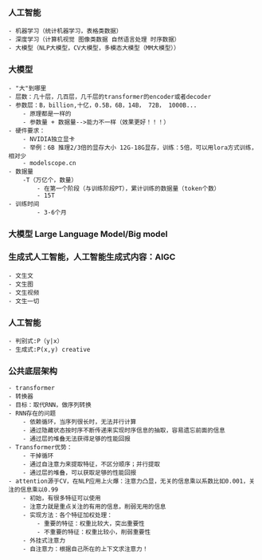 ### 人工智能
    - 机器学习（统计机器学习，表格类数据）
    - 深度学习（计算机视觉 图像类数据 自然语言处理 时序数据）
    - 大模型（NLP大模型，CV大模型，多模态大模型（MM大模型））
### 大模型
    - "大"到哪里
    - 层数：几十层，几百层，几千层的transformer的encoder或者decoder
    - 参数层：B，billion,十亿，0.5B，6B，14B， 72B， 1000B...
        - 原理都是一样的
        - 参数量 + 数据量-->能力不一样（效果更好！！！）
    - 硬件要求：
        - NVIDIA独立显卡
        - 举例：6B 推理2/3倍的显存大小 12G-18G显存，训练：5倍，可以用lora方式训练，相对少
        - modelscope.cn
    - 数据量
        -T（万亿个，数量）
            - 在第一个阶段（与训练阶段PT），累计训练的数据量（token个数）
            - 15T
    - 训练时间
            - 3-6个月
### 大模型 Large Language Model/Big model
### 生成式人工智能，人工智能生成式内容：AIGC
    - 文生文
    - 文生图
    - 文生视频
    - 文生一切
### 人工智能
    - 判别式:P（y|x）
    - 生成式:P(x,y) creative
### 公共底层架构
    - transformer
    - 转换器
    - 目标：取代RNN，做序列转换
    - RNN存在的问题
        - 依赖循环，当序列很长时，无法并行计算
        - 通过隐藏状态按时序不断传递来实现时序信息的抽取，容易遗忘前面的信息
        - 通过层的堆叠无法获得足够的性能回报
    - Transformer优势：
        - 干掉循环
        - 通过自注意力来提取特征，不区分顺序；并行提取
        - 通过层的堆叠，可以获取足够的性能回报
    - attention源于CV，在NLP应用上火爆：注意力凸显，无关的信息乘以系数比如0.001，关注的信息乘以0.99
        - 初始，有很多特征可以使用
        - 注意力就是重点关注的有用的信息，削弱无用的信息
        - 实现方法：各个特征加权处理：
            - 重要的特征：权重比较大，突出重要性
            - 不重要的特征：权重比较小，削弱重要性
        - 外挂式注意力
        - 自注意力：根据自己所在的上下文求注意力！
        